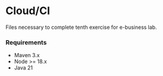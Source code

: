 # Cloud/CI

Files necessary to complete tenth exercise for e-business lab.

### Requirements
- Maven 3.x
- Node >= 18.x
- Java 21